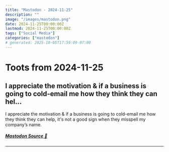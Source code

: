 ```yaml
---
title: "Mastodon - 2024-11-25"
description: ""
image: "/images/mastodon.png"
date: 2024-11-25T00:00:00Z
lastmod: 2024-11-25T00:00:00Z
tags: ["Social Media"]
categories: ["mastodon"]
# generated: 2025-10-05T17:59:09-07:00
---
```


# Toots from 2024-11-25

## I appreciate the motivation & if a business is going to cold-email me how they think they can hel...

I appreciate the motivation & if a business is going to cold-email me how they think they can help, it's not a good sign when they misspell my company’s name.

##### [Mastodon Source 🐘](https://hachyderm.io/@mweagle/113545177619278767)

---

